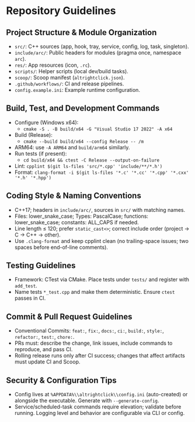 # Repository Guidelines

## Project Structure & Module Organization
- `src/`: C++ sources (app, hook, tray, service, config, log, task, singleton).
- `include/arc/`: Public headers for modules (pragma once, namespace `arc`).
- `res/`: App resources (icon, `.rc`).
- `scripts/`: Helper scripts (local dev/build tasks).
- `scoop/`: Scoop manifest (`altrightclick.json`).
- `.github/workflows/`: CI and release pipelines.
- `config.example.ini`: Example runtime configuration.

## Build, Test, and Development Commands
- Configure (Windows x64):
  - `cmake -S . -B build/x64 -G "Visual Studio 17 2022" -A x64`
- Build (Release):
  - `cmake --build build/x64 --config Release -- /m`
- ARM64: use `-A ARM64` and `build/arm64` similarly.
- Run tests (if present):
  - `cd build/x64 && ctest -C Release --output-on-failure`
- Lint: `cpplint $(git ls-files 'src/*.cpp' 'include/**/*.h')`
- Format: `clang-format -i $(git ls-files '*.c' '*.cc' '*.cpp' '*.cxx' '*.h' '*.hpp')`

## Coding Style & Naming Conventions
- C++17; headers in `include/arc/`, sources in `src/` with matching names.
- Files: lower_snake_case; Types: PascalCase; functions: lower_snake_case; constants: ALL_CAPS if needed.
- Line length ≤ 120; prefer `static_cast<>`; correct include order (project → C → C++ → other).
- Use `.clang-format` and keep cpplint clean (no trailing-space issues; two spaces before end-of-line comments).

## Testing Guidelines
- Framework: CTest via CMake. Place tests under `tests/` and register with `add_test`.
- Name tests `*_test.cpp` and make them deterministic. Ensure `ctest` passes in CI.

## Commit & Pull Request Guidelines
- Conventional Commits: `feat:`, `fix:`, `docs:`, `ci:`, `build:`, `style:`, `refactor:`, `test:`, `chore:`.
- PRs must: describe the change, link issues, include commands to reproduce, and pass CI.
- Rolling release runs only after CI success; changes that affect artifacts must update CI and Scoop.

## Security & Configuration Tips
- Config lives at `%APPDATA%\\altrightclick\\config.ini` (auto-created) or alongside the executable. Generate with `--generate-config`.
- Service/scheduled-task commands require elevation; validate before running. Logging level and behavior are configurable via CLI or config.

